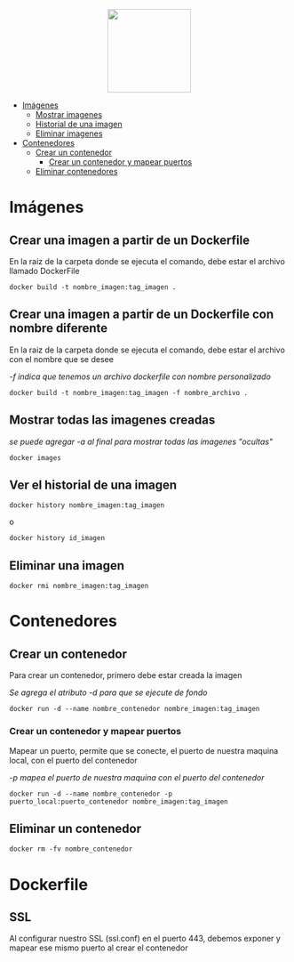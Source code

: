 <div align="center">
  <img src="https://www.docker.com/sites/default/files/d8/Docker-R-Logo-08-2018-Monochomatic-RGB_Moby-x1.png" width="150">
</div>
  
  
  
- [Imágenes](#Imágenes )
  - [Mostrar imagenes](#Mostrar-todas-las-imagenes-creadas )
  - [Historial de una imagen](#Ver-el-historial-de-una-imagen )
  - [Eliminar imagenes](#Eliminar-una-imagen )
- [Contenedores](#Contenedores )
  - [Crear un contenedor](#Crear-un-contenedor )
    - [Crear un contenedor y mapear puertos](#Crear-un-contenedor-y-mapear-puertos )
  - [Eliminar contenedores](#Eliminar-un-contenedor )
  
  
  
#  Imágenes
  
  
## Crear una imagen a partir de un Dockerfile
  
En la raiz de la carpeta donde se ejecuta el comando, debe estar el archivo llamado DockerFile
  
```
docker build -t nombre_imagen:tag_imagen .
```

## Crear una imagen a partir de un Dockerfile con nombre diferente
  
En la raiz de la carpeta donde se ejecuta el comando, debe estar el archivo con el nombre que se desee

*-f indica que tenemos un archivo dockerfile con nombre personalizado*
  
```
docker build -t nombre_imagen:tag_imagen -f nombre_archivo .
```
  
##  Mostrar todas las imagenes creadas
  
  
*se puede agregar -a al final para mostrar todas las imagenes "ocultas"*
  
```
docker images
```
  
##  Ver el historial de una imagen
  
  
```
docker history nombre_imagen:tag_imagen
```
  
o
  
```
docker history id_imagen
```
  
##  Eliminar una imagen
  
  
```
docker rmi nombre_imagen:tag_imagen
```
  
#  Contenedores
  
  
##  Crear un contenedor
  
  
Para crear un contenedor, primero debe estar creada la imagen
  
*Se agrega el atributo -d para que se ejecute de fondo*
  
  
```
docker run -d --name nombre_contenedor nombre_imagen:tag_imagen
```
  
###  Crear un contenedor y mapear puertos
  
  
Mapear un puerto, permite que se conecte, el puerto de nuestra maquina local, con el puerto del contenedor
  
*-p mapea el puerto de nuestra maquina con el puerto del contenedor*
  
```
docker run -d --name nombre_contenedor -p puerto_local:puerto_contenedor nombre_imagen:tag_imagen
```
  
##  Eliminar un contenedor
  
  
```
docker rm -fv nombre_contenedor
```

# Dockerfile

## SSL

Al configurar nuestro SSL (ssl.conf) en el puerto 443, debemos exponer y mapear ese mismo puerto al crear el contenedor